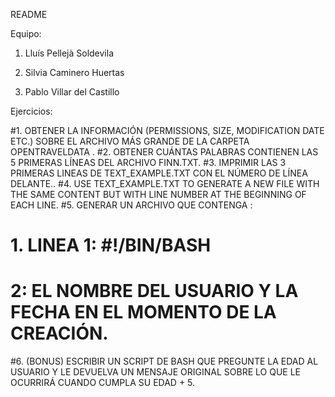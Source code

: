 README

Equipo:

1) Lluís Pellejà Soldevila

2) Silvia Caminero Huertas

3) Pablo Villar del Castillo

Ejercicios:

#1. OBTENER LA INFORMACIÓN (PERMISSIONS, SIZE, MODIFICATION DATE ETC.) SOBRE EL ARCHIVO MÁS GRANDE DE LA CARPETA OPENTRAVELDATA .
#2. OBTENER CUÁNTAS PALABRAS CONTIENEN LAS 5 PRIMERAS LÍNEAS DEL ARCHIVO FINN.TXT.
#3. IMPRIMIR LAS 3 PRIMERAS LINEAS DE TEXT_EXAMPLE.TXT CON EL NÚMERO DE LÍNEA DELANTE..
#4. USE TEXT_EXAMPLE.TXT TO GENERATE A NEW FILE WITH THE SAME CONTENT BUT WITH LINE NUMBER AT THE BEGINNING OF EACH LINE.
#5. GENERAR UN ARCHIVO QUE CONTENGA :
#       1. LINEA 1: #!/BIN/BASH
#	2: EL NOMBRE DEL USUARIO Y LA FECHA EN EL MOMENTO DE LA CREACIÓN.
#6. (BONUS) ESCRIBIR UN SCRIPT DE BASH QUE PREGUNTE LA EDAD AL USUARIO Y LE DEVUELVA UN MENSAJE ORIGINAL SOBRE LO QUE LE OCURRIRÁ CUANDO CUMPLA SU EDAD + 5.

